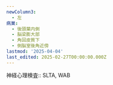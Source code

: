 ```yaml
---
newColumn3:
  - 左
病巣:
  - 後頭葉内側
  - 脳梁膨大部
  - 角回皮質下
  - 側脳室後角近傍
lastmod: '2025-04-04'
last_edited: 2025-02-27T00:00:00.000Z
---
```


神経心理検査:: SLTA, WAB
